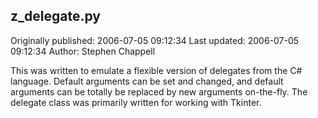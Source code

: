 ## z_delegate.py

Originally published: 2006-07-05 09:12:34
Last updated: 2006-07-05 09:12:34
Author: Stephen Chappell

This was written to emulate a flexible version of delegates from the C# language. Default arguments can be set and changed, and default arguments can be totally be replaced by new arguments on-the-fly. The delegate class was primarily written for working with Tkinter.